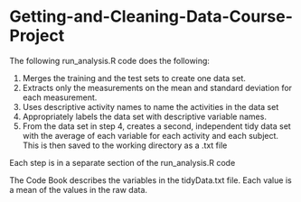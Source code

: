 # Getting-and-Cleaning-Data-Course-Project

The following run_analysis.R code does the following:

1. Merges the training and the test sets to create one data set.
2. Extracts only the measurements on the mean and standard deviation for each measurement. 
3. Uses descriptive activity names to name the activities in the data set
4. Appropriately labels the data set with descriptive variable names. 
5. From the data set in step 4, creates a second, independent tidy data set with the average of each variable for each activity and each subject. This is then saved to the working directory as a .txt file

Each step is in a separate section of the run_analysis.R code

The Code Book describes the variables in the tidyData.txt file. Each value is a mean of the values in the raw data.
